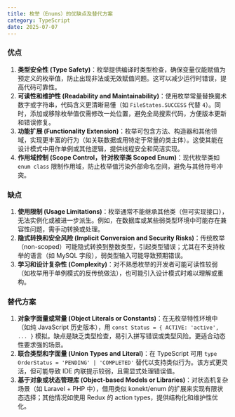 ```yaml
---
title: 枚举（Enums）的优缺点及替代方案
category: TypeScript
date: 2025-07-07
---
```

### 优点  
1. **类型安全性 (Type Safety)**：枚举提供编译时类型检查，确保变量仅能赋值为预定义的枚举值，防止出现非法或无效赋值问题。这可以减少运行时错误，提高代码可靠性。  
2. **可读性和维护性 (Readability and Maintainability)**：使用枚举常量替换魔术数字或字符串，代码含义更清晰易懂（如 `FileStates.SUCCESS` 代替 `4`）。同时，添加或移除枚举值仅需修改一处位置，避免全局搜索代码，方便版本更新和错误修复。  
3. **功能扩展 (Functionality Extension)**：枚举可包含方法、构造器和其他领域，实现更丰富的行为（如关联数据或用特定于常量的类主体）。这使其能在设计模式中用作单例或其他逻辑，提供线程安全和简洁实现。  
4. **作用域控制 (Scope Control，针对枚举类 Scoped Enum)**：现代枚举类如 `enum class` 限制作用域，防止枚举值污染外部命名空间，避免与其他符号冲突。  

### 缺点  
1. **使用限制 (Usage Limitations)**：枚举通常不能继承其他类（但可实现接口），无法实例化或被进一步派生。例如，在数据库或某些弱类型环境中可能存在兼容性问题，需手动转换或处理。  
2. **隐式转换和安全风险 (Implicit Conversion and Security Risks)**：传统枚举（non-scoped）可能隐式转换到整数类型，引起类型错误；尤其在不支持枚举的语言（如 MySQL 字段），弱类型输入可能导致预期错误。  
3. **学习和设计复杂性 (Complexity)**：对不熟悉枚举的开发者可能可读性较弱（如枚举用于单例模式的反传统做法），也可能引入设计模式时难以理解或重构。  

### 替代方案  
1. **对象字面量或常量 (Object Literals or Constants)**：在无枚举特性环境中（如纯 JavaScript 历史版本），用 `const Status = { ACTIVE: 'active', ... }` 模拟。缺点是缺乏类型检查，易引入拼写错误或类型风险。更适合动态性要求强的场景。  
2. **联合类型和字面量 (Union Types and Literal)**：在 TypeScript 可用 `type OrderStatus = 'PENDING' | 'COMPLETED'` 替代以支持类似行为。该方式更灵活，但可能导致 IDE 内联提示较弱，且需显式处理错误值。  
3. **基于对象或状态管理库 (Object-based Models or Libraries)**：对状态机复杂场景（如 Laravel + PHP 中），借用类似 konekt/enum 的扩展来实现有限状态选择；其他情况如使用 Redux 的 action types，提供结构化和维护性优化。
